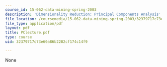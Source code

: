 ```yaml
---
course_id: 15-062-data-mining-spring-2003
description: 'Dimensionality Reduction: Principal Components Analysis'
file_location: /coursemedia/15-062-data-mining-spring-2003/32379717c73e60a86b2202cf174c14f9_PClecture.pdf
file_type: application/pdf
layout: pdf
title: PClecture.pdf
type: course
uid: 32379717c73e60a86b2202cf174c14f9

---
```

None